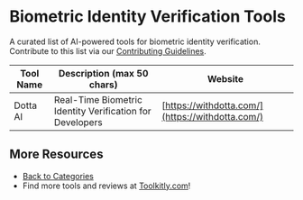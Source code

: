 # Biometric Identity Verification Tools

A curated list of AI-powered tools for biometric identity verification. Contribute to this list via our [Contributing Guidelines](../CONTRIBUTING.md).

| Tool Name | Description (max 50 chars) | Website |
|-----------|----------------------------|---------|
| Dotta AI | Real-Time Biometric Identity Verification for Developers | [https://withdotta.com/](https://withdotta.com/) |

## More Resources
- [Back to Categories](../README.md)
- Find more tools and reviews at [Toolkitly.com](https://toolkitly.com)!
